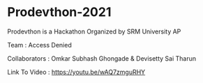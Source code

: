 # Prodevthon-2021
Prodevthon is a Hackathon Organized by SRM University AP

Team : Access Denied

Collaborators : Omkar Subhash Ghongade & Devisetty Sai Tharun

Link To Video : https://youtu.be/wAQ7zmguRHY

